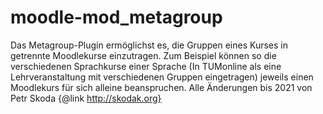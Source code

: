# moodle-mod_metagroup
Das Metagroup-Plugin ermöglichst es, die Gruppen eines Kurses in getrennte Moodlekurse einzutragen.
Zum Beispiel können so die verschiedenen Sprachkurse einer Sprache (In TUMonline als eine Lehrveranstaltung mit verschiedenen Gruppen eingetragen)
jeweils einen Moodlekurs für sich alleine beanspruchen.
Alle Änderungen bis 2021 von Petr Skoda {@link http://skodak.org}